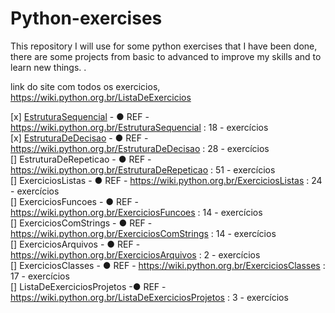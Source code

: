 # Python-exercises
This repository I will use for some python exercises that I have been done, there are some projects from basic to advanced to improve my skills and to learn new things. .

link do site com todos os exercicios,
https://wiki.python.org.br/ListaDeExercicios

[x] [EstruturaSequencial](https://github.com/ernbr/Python-exercises/tree/python/EstruturaSequencial)  - ● REF - https://wiki.python.org.br/EstruturaSequencial : 18 - exercícios </br>
[x] [EstruturaDeDecisao](https://github.com/ernbr/Python-exercises/tree/python/EstruturaDeDecisao)   - ● REF - https://wiki.python.org.br/EstruturaDeDecisao : 28 - exercícios </br>
[] EstruturaDeRepeticao   - ● REF - https://wiki.python.org.br/EstruturaDeRepeticao : 51 - exercícios </br>
[] ExerciciosListas  - ● REF - https://wiki.python.org.br/ExerciciosListas : 24 - exercícios </br>
[] ExerciciosFuncoes  - ● REF - https://wiki.python.org.br/ExerciciosFuncoes : 14 - exercícios </br>
[] ExerciciosComStrings   - ● REF - https://wiki.python.org.br/ExerciciosComStrings : 14 - exercícios </br>
[] ExerciciosArquivos   - ● REF - https://wiki.python.org.br/ExerciciosArquivos  : 2 - exercícios </br>
[] ExerciciosClasses  - ● REF - https://wiki.python.org.br/ExerciciosClasses : 17 - exercícios </br>
[] ListaDeExerciciosProjetos  -● REF - https://wiki.python.org.br/ListaDeExerciciosProjetos : 3 - exercícios </br>

